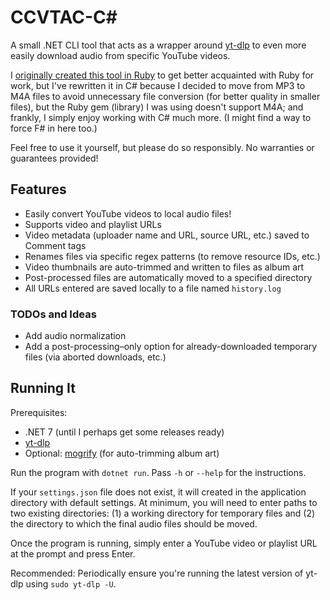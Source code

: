 # CCVTAC-C#

A small .NET CLI tool that acts as a wrapper around [yt-dlp](https://github.com/yt-dlp/yt-dlp) to even more easily download audio from specific YouTube videos.

I [originally created this tool in Ruby](https://github.com/codeconscious/youtube-audio-downloader-ruby) to get better acquainted with Ruby for work, but I've rewritten it in C# because I decided to move from MP3 to M4A files to avoid unnecessary file conversion (for better quality in smaller files), but the Ruby gem (library) I was using doesn't support M4A; and frankly, I simply enjoy working with C# much more. (I might find a way to force F# in here too.)

Feel free to use it yourself, but please do so responsibly. No warranties or guarantees provided!

## Features

- Easily convert YouTube videos to local audio files!
- Supports video and playlist URLs
- Video metadata (uploader name and URL, source URL, etc.) saved to Comment tags
- Renames files via specific regex patterns (to remove resource IDs, etc.)
- Video thumbnails are auto-trimmed and written to files as album art
- Post-processed files are automatically moved to a specified directory
- All URLs entered are saved locally to a file named `history.log`

### TODOs and Ideas

- Add audio normalization
- Add a post-processing–only option for already-downloaded temporary files (via aborted downloads, etc.)

## Running It

Prerequisites:

- .NET 7 (until I perhaps get some releases ready)
- [yt-dlp](https://github.com/yt-dlp/yt-dlp)
- Optional: [mogrify](https://imagemagick.org/script/mogrify.php) (for auto-trimming album art)

Run the program with `dotnet run`. Pass `-h` or `--help` for the instructions.

If your `settings.json` file does not exist, it will created in the application directory with default settings. At minimum, you will need to enter paths to two existing directories: (1) a working directory for temporary files and (2) the directory to which the final audio files should be moved.

Once the program is running, simply enter a YouTube video or playlist URL at the prompt and press Enter.

Recommended: Periodically ensure you're running the latest version of yt-dlp using `sudo yt-dlp -U`.
